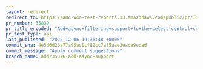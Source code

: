 ```yaml
---
layout: redirect
redirect_to: https://a8c-woo-test-reports.s3.amazonaws.com/public/pr/35839/api/index.html
pr_number: 35839
pr_title_encoded: "Add+async+filtering+support+to+the+select-control+component"
pr_test_type: api
last_published: "2022-12-06 19:36:48 +0000"
commit_sha: 4e5d6d26a77a95ad0cf80cc7af5aae3eaca9ebad
commit_message: "Apply comment suggestions"
branch_name: add/35076-add-async-support
---
```

